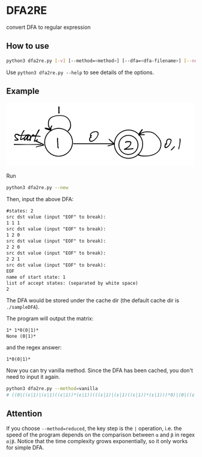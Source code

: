 # DFA2RE
convert DFA to regular expression

## How to use
```bash
python3 dfa2re.py [-v] [--method=<method>] [--dfa=<dfa-filename>] [--new] [--cache=<path-to-store-dfa>] 
```

Use `python3 dfa2re.py --help` to see details of the options.

## Example
![example DFA image](./sampleDFA/example.png) 

Run
```bash
python3 dfa2re.py --new
```
Then, input the above DFA:
```
#states: 2
src dst value (input "EOF" to break):
1 1 1
src dst value (input "EOF" to break):
1 2 0
src dst value (input "EOF" to break):
2 2 0
src dst value (input "EOF" to break):
2 2 1
src dst value (input "EOF" to break):
EOF
name of start state: 1
list of accept states: (separated by white space)
2
```
The DFA would be stored under the cache dir (the default cache dir is `./sampleDFA`).

The program will output the matrix:
```
1* 1*0(0|1)* 
None (0|1)* 
```
and the regex answer:
```
1*0(0|1)*
```

Now you can try vanilla method. Since the DFA has been cached, you don't need to input it again.
```bash
python3 dfa2re.py --method=vanilla
# ((0|((ε|1)|(ε|1)((ε|1))*(ε|1))(((ε|1)|(ε|1)((ε|1))*(ε|1)))*0)|(0|((ε|1)|(ε|1)((ε|1))*(ε|1))(((ε|1)|(ε|1)((ε|1))*(ε|1)))*0)(((ε|0)|1))*((ε|0)|1))
```

## Attention
If you choose `--method=reduced`, the key step is the `|` operation, i.e. the speed of the program depends on the comparison between `α` and `β` in regex `α|β`. Notice that the time complexity grows exponentially, so it only works for simple DFA. 
